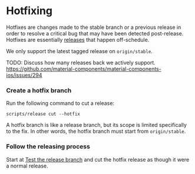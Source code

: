 <!--docs:
title: "Hotfixing"
layout: detail
section: docs
path: /docs/handbook/releasing/hotfixing
-->

# Hotfixing

Hotfixes are changes made to the stable branch or a previous release in order to resolve a critical
bug that may have been detected post-release. Hotfixes are essentially [releases](README.md) that
happen off-schedule.

We only support the latest tagged release on `origin/stable`.

TODO: Discuss how many releases back we actively support.
https://github.com/material-components/material-components-ios/issues/294

### Create a hotfix branch

Run the following command to cut a release:

    scripts/release cut --hotfix

A hotfix branch is like a release branch, but its scope is limited specifically to the fix. In other
words, the hotfix branch must start from `origin/stable`.

### Follow the releasing process

Start at [Test the release branch](README.md#test-the-release-branch) and cut the hotfix release
as though it were a normal release.
